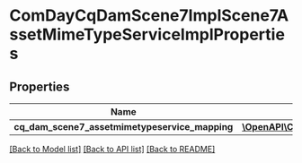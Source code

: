 # ComDayCqDamScene7ImplScene7AssetMimeTypeServiceImplProperties

## Properties
Name | Type | Description | Notes
------------ | ------------- | ------------- | -------------
**cq_dam_scene7_assetmimetypeservice_mapping** | [**\OpenAPI\Client\Model\ConfigNodePropertyArray**](ConfigNodePropertyArray.md) |  | [optional] 

[[Back to Model list]](../README.md#documentation-for-models) [[Back to API list]](../README.md#documentation-for-api-endpoints) [[Back to README]](../README.md)


